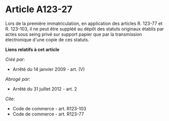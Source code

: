 # Article A123-27

Lors de la première immatriculation, en application des articles R. 123-77 et R. 123-103, il ne peut être suppléé au dépôt
des statuts originaux établis par actes sous seing privé sur support papier que par la transmission électronique d'une copie
de ces statuts.

**Liens relatifs à cet article**

_Créé par_:

  - Arrêté du 14 janvier 2009 - art. (V)

_Abrogé par_:

  - Arrêté du 31 juillet 2012 - art. 2

_Cite_:

  - Code de commerce - art. R123-103
  - Code de commerce - art. R123-77
